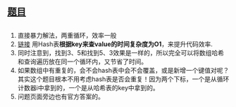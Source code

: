 ## [题目](https://leetcode-cn.com/problems/two-sum/?utm_source=LCUS&utm_medium=ip_redirect_q_uns&utm_campaign=transfer2china)
## 

1. 直接暴力解法，两重循环，效率一般
2. [链接](https://blog.csdn.net/SoulOH/article/details/81017361) 用Hash表**根据key来查value的时间复杂度为O1**，来提升代码效率.
3. 同时注意到，找到3、5和找到5、3效果是一样的，所以完全可以将数组哈希和查询遍历放在同一个循环内，又节省了时间。
4. 如果数组中有重复的，会不会hash表中会不会覆盖，或是新增一个键值对呢？其实这个题目根本不用考虑hash表是否会重复！因为两个下标，一个是从循环计数器i中拿到的，一个是从哈希表的key中拿到的。
5. 问题页面旁边也有官方答案的。